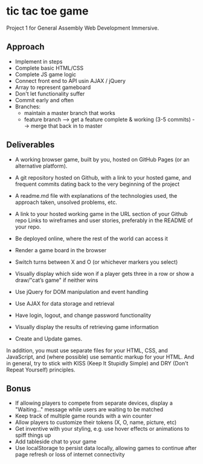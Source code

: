 # tic tac toe game

Project 1 for General Assembly Web Development Immersive.

## Approach

* Implement in steps
* Complete basic HTML/CSS
* Complete JS game logic
* Connect front end to API usin AJAX / jQuery
* Array to represent gameboard
* Don't let functionality suffer
* Commit early and often
* Branches:
  * maintain a master branch that works
  * feature branch --> get a feature complete & working (3-5 commits) --> merge that back in to master

## Deliverables

-   A working browser game, built by you, hosted on GitHub Pages (or an alternative platform).
-   A git repository hosted on Github, with a link to your hosted game, and frequent commits dating back to the very beginning of the project
-   A readme.md file with explanations of the technologies used, the approach taken, unsolved problems, etc.
-   A link to your hosted working game in the URL section of your Github repo
Links to wireframes and user stories, preferably in the README of your repo.

-   Be deployed online, where the rest of the world can access it
-   Render a game board in the browser
-   Switch turns between X and O (or whichever markers you select)
-   Visually display which side won if a player gets three in a row or show a draw/"cat’s game" if neither wins
-   Use jQuery for DOM manipulation and event handling
-   Use AJAX for data storage and retrieval
-   Have login, logout, and change password functionality
-   Visually display the results of retrieving game information
-   Create and Update games.

In addition, you must use separate files for your HTML, CSS, and JavaScript, and (where possible) use semantic markup for your HTML. And in general, try to stick with KISS (Keep It Stupidly Simple) and DRY (Don't Repeat Yourself) principles.

## Bonus

-   If allowing players to compete from separate devices, display a "Waiting..." message while users are waiting to be matched
-   Keep track of multiple game rounds with a win counter
-   Allow players to customize their tokens (X, O, name, picture, etc)
-   Get inventive with your styling, e.g. use hover effects or animations to spiff things up
-   Add tableside chat to your game
-   Use localStorage to persist data locally, allowing games to continue after page refresh or loss of internet connectivity
